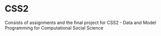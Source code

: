 # CSS2
Consists of assignments and the final project for CSS2 - Data and Model Programming for Computational Social Science
